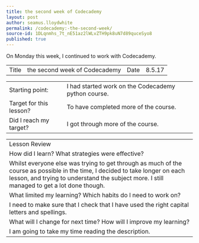 ```yaml
---
title: the second week of Codecademy
layout: post
author: seamus.lloydwhite
permalink: /codecademy:-the-second-week/
source-id: 1DLqnmhs_7t_nE51az2lWLvZTH9pk8uN7d89quceSyo8
published: true
---
```

On Monday this week, I continued to work with Codecademy.

<table>
  <tr>
    <td>Title</td>
    <td>the second week of Codecademy</td>
    <td>Date</td>
    <td>8.5.17</td>
  </tr>
</table>


<table>
  <tr>
    <td>Starting point:</td>
    <td>I had started work on the Codecademy python course.</td>
  </tr>
  <tr>
    <td>Target for this lesson?</td>
    <td>To have completed more of the course.</td>
  </tr>
  <tr>
    <td>Did I reach my target? </td>
    <td>I got through more of the course.</td>
  </tr>
</table>


<table>
  <tr>
    <td>Lesson Review</td>
  </tr>
  <tr>
    <td>How did I learn? What strategies were effective? </td>
  </tr>
  <tr>
    <td>Whilst everyone else was trying to get through as much of the course as possible in the time, I decided to take longer on each lesson, and trying to understand the subject more. I still managed to get a lot done though.</td>
  </tr>
  <tr>
    <td>What limited my learning? Which habits do I need to work on? </td>
  </tr>
  <tr>
    <td>I need to make sure that I check that I have used the right capital letters and spellings.</td>
  </tr>
  <tr>
    <td>What will I change for next time? How will I improve my learning?</td>
  </tr>
  <tr>
    <td>I am going to take my time reading the description.</td>
  </tr>
</table>


